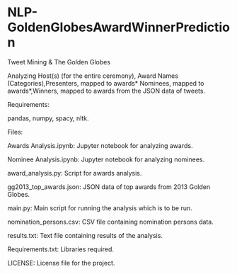 # NLP-GoldenGlobesAwardWinnerPrediction
Tweet Mining & The Golden Globes

Analyzing Host(s) (for the entire ceremony),  Award Names (Categories),Presenters, mapped to awards*
Nominees, mapped to awards*,Winners, mapped to awards from the JSON data of tweets.

Requirements:

pandas,
numpy,
spacy,
nltk.

Files:

Awards Analysis.ipynb: Jupyter notebook for analyzing awards.

Nominee Analysis.ipynb: Jupyter notebook for analyzing nominees.

award_analysis.py: Script for awards analysis.

gg2013_top_awards.json: JSON data of top awards from 2013 Golden Globes.

main.py: Main script for running the analysis which is to be run.

nomination_persons.csv: CSV file containing nomination persons data.

results.txt: Text file containing results of the analysis.

Requirements.txt: Libraries required.

LICENSE: License file for the project.
